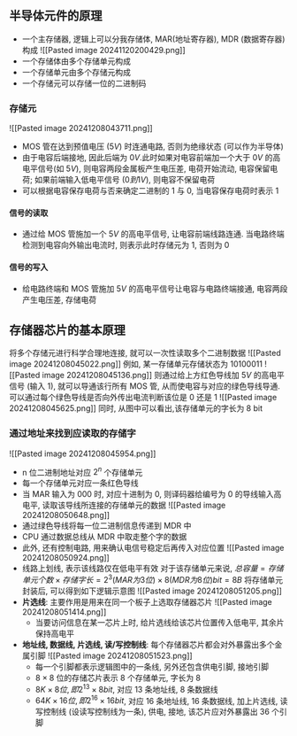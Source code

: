 ## 半导体元件的原理
- 一个主存储器, 逻辑上可以分我存储体, MAR(地址寄存器), MDR (数据寄存器) 构成
![[Pasted image 20241120200429.png]]
- 一个存储体由多个存储单元构成
- 一个存储单元由多个存储元构成
 - 一个存储元可以存储一位的二进制码
### 存储元
![[Pasted image 20241208043711.png]]
  - MOS 管在达到预值电压 ($5 V$) 时连通电路, 否则为绝缘状态 (可以作为半导体)
 - 由于电容后端接地, 因此后端为 $0 V$.此时如果对电容前端加一个大于 $0 V$ 的高电平信号(如 $5V$), 则电容两段金属板产生电压差, 电荷开始流动, 电容保留电荷; 如果前端输入低电平信号 ($0到1 V$), 则电容不保留电荷
 - 可以根据电容保存电荷与否来确定二进制的 $1$ 与 $0$, 当电容保存电荷时表示 $1$
#### 信号的读取
- 通过给 MOS 管施加一个 $5 V$ 的高电平信号, 让电容前端线路连通. 当电路终端检测到电容向外输出电流时, 则表示此时存储元为 $1$, 否则为 $0$
####  信号的写入
- 给电路终端和 MOS 管施加 $5V$ 的高电平信号让电容与电路终端接通, 电容两段产生电压差, 存储电荷
## 存储器芯片的基本原理
将多个存储元进行科学合理地连接, 就可以一次性读取多个二进制数据
![[Pasted image 20241208045022.png]]
例如, 某一存储单元存储状态为 $10100011$
![[Pasted image 20241208045136.png]]
则通过给上方红色导线加 $5V$ 的高电平信号 (输入 1), 就可以导通该行所有 MOS 管, 从而使电容与对应的绿色导线导通. 可以通过每个绿色导线是否向外传出电流判断该位是 $0$ 还是 $1$
![[Pasted image 20241208045625.png]]
同时, 从图中可以看出,该存储单元的字长为 8 bit
### 通过地址来找到应读取的存储字
![[Pasted image 20241208045954.png]]
-  n 位二进制地址对应 $2^n$ 个存储单元
- 每一个存储单元对应一条红色导线
- 当 MAR 输入为 000 时, 对应十进制为 0, 则译码器给编号为 0 的导线输入高电平, 读取该导线所连接的存储单元的数据
	![[Pasted image 20241208050648.png]]
- 通过绿色导线将每一位二进制信息传递到 MDR 中
- CPU 通过数据总线从 MDR 中取走整个字的数据
- 此外, 还有控制电路, 用来确认电信号稳定后再传入对应位置
	![[Pasted image 20241208050924.png]]
- 线路上划线, 表示该线路仅在低电平有效
 对于该存储单元来说, $总容量=存储单元个数 \times 存储字长 = 2^3(MAR为3位) \times 8(MDR为8位) bit = 8B$
 将存储单元封装后, 可以得到如下逻辑示意图
 ![[Pasted image 20241208051205.png]]
 - **片选线**: 主要作用是用来在同一个板子上选取存储器芯片
	 ![[Pasted image 20241208051414.png]]
	 - 当要访问信息在某一芯片上时, 给片选线给该芯片位置传入低电平, 其余片保持高电平
- **地址线, 数据线, 片选线, 读/写控制线**: 每个存储器芯片都会对外暴露出多个金属引脚
	![[Pasted image 20241208051523.png]]
	- 每一个引脚都表示逻辑图中的一条线, 另外还包含供电引脚, 接地引脚
	- $8 \times 8$ 位的存储芯片表示 8 个存储单元, 字长为 8
	- $8K \times 8位, 即 2^{13} \times 8 bit$, 对应 13 条地址线, 8 条数据线
	- $64K \times 16 位, 即2^{16} \times 16 bit$, 对应 16 条地址线, 16 条数据线, 加上片选线, 读写控制线 (设读写控制线为一条), 供电, 接地, 该芯片应对外暴露出 36 个引脚